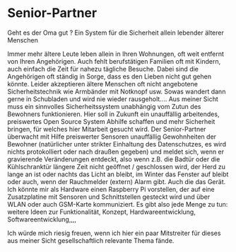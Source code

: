 # Senior-Partner
Geht es der Oma gut ? Ein System für die Sicherheit allein lebender älterer Menschen

Immer mehr ältere Leute leben allein in Ihren Wohnungen, oft weit entfernt von Ihren Angehörigen. Auch fehlt berufstätigen Familien oft mit Kindern,
auch einfach die Zeit für nahezu tägliche Besuche.
Dabei sind die Angehörigen oft ständig in Sorge, dass es den Lieben nicht gut gehen könnte. 
Leider akzeptieren ältere Menschen oft nicht angebotene Sicherheitstechnik wie Armbänder mit Notknopf usw.
Sowas wandert dann gerne in Schubladen und wird nie wieder rausgeholt....
Aus meiner Sicht muss ein sinnvolles Sicherheitssystem unabhängig vom Zutun des Bewohners funktionieren.
Hier soll in Zukunft ein unauffällig arbeitendes, preiswertes Open Source System Abhilfe schaffen und mehr Sicherheit bringen, für welches hier Mitarbeit gesucht wird.
Der Senior-Partner überwacht mit Hilfe preiswerter Sensoren unauffällig Gewohnheiten der Bewohner (natürlicher unter strikter Einhaltung des Datenschutzes, es wird 
nichts protokolliert oder nach 
draußen gegeben) und meldet sich, wenn er gravierende Veränderungen entdeckt, also wenn z.B. die Badtür oder die Kühlschranktür längere Zeit nicht geöffnet / geschlossen
wird, der Herd zu lange an ist oder nachts das Licht an bleibt, im Winter das Fenster auf bleibt oder auch, wenn der Rauchmelder (extern) Alarm gibt. Auch die das Gerät.
Ich könnte mir als Hardware einen Raspberry Pi vorstellen, der auf eine Zusatzplatine mit Sensoren und Schnittstellen gesteckt wird und über WLAN oder auch GSM-Karte 
kommuniziert.
Es gibt also jede Menge zu tun: weitere Ideen zur Funktionalität, Konzept, Hardwareentwicklung, Softwareentwicklung,,,,

Ich würde mich riesig freuen, wenn ich hier ein paar Mitstreiter für dieses aus meiner Sicht gesellschaftlich relevante Thema fände.

